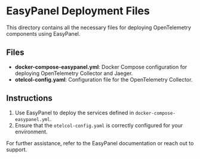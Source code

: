 # EasyPanel Deployment Files

This directory contains all the necessary files for deploying OpenTelemetry components using EasyPanel.

## Files

- **docker-compose-easypanel.yml**: Docker Compose configuration for deploying OpenTelemetry Collector and Jaeger.
- **otelcol-config.yaml**: Configuration file for the OpenTelemetry Collector.

## Instructions

1. Use EasyPanel to deploy the services defined in `docker-compose-easypanel.yml`.
2. Ensure that the `otelcol-config.yaml` is correctly configured for your environment.

For further assistance, refer to the EasyPanel documentation or reach out to support.
